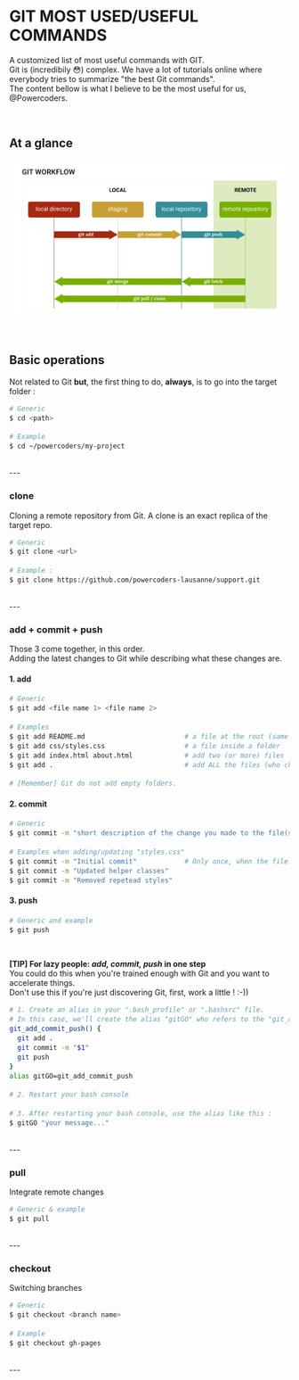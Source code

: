 <link href="https://unpkg.com/@primer/css/dist/primer.css" rel="stylesheet" />

# GIT MOST USED/USEFUL COMMANDS

A customized list of most useful commands with GIT.<br>
Git is (incredibily :flushed:) complex. We have a lot of tutorials online where everybody tries to summarize "the best Git commands".<br>
The content bellow is what I believe to be the most useful for us, @Powercoders.

<br>

## At a glance
![Git Workflow at a glance](assets/git-workflow.png)

<br>

## Basic operations
  Not related to Git <span class="text-purple">**but**</span>, the first thing to do, **always**, is to go into the target folder :
  ```sh
  # Generic
  $ cd <path>

  # Example
  $ cd ~/powercoders/my-project
  ```

  <br>
  ---
  <br>

  ### clone
  Cloning a remote repository from Git. A clone is an exact replica of the target repo.
  
  ```sh
  # Generic
  $ git clone <url>
  
  # Example :
  $ git clone https://github.com/powercoders-lausanne/support.git
  ```

  <br>
  ---
  <br>

  ### add + commit + push
  Those 3 come together, in this order.<br>
  Adding the latest changes to Git while describing what these changes are.


  #### 1. add

  ```sh
  # Generic
  $ git add <file name 1> <file name 2>
  
  # Examples
  $ git add README.md                         # a file at the root (same level as .git folder)
  $ git add css/styles.css                    # a file inside a folder
  $ git add index.html about.html             # add two (or more) files
  $ git add .                                 # add ALL the files (who changed)
  
  # [Remember] Git do not add empty folders.
  ```

  #### 2. commit
  ```sh
  # Generic
  $ git commit -m "short description of the change you made to the file(s)"
  
  # Examples when adding/updating "styles.css"
  $ git commit -m "Initial commit"            # Only once, when the file is created
  $ git commit -m "Updated helper classes"
  $ git commit -m "Removed repetead styles"
  ```
  
  #### 3. push
  ```sh
  # Generic and example
  $ git push
  ```
  <br>

  **[TIP] For lazy people: *add, commit, push* in one step**<br>
  You could do this when you're trained enough with Git and you want to accelerate things.<br>
  Don't use this if you're just discovering Git, first, work a little ! :-))
  ```sh
  # 1. Create an alias in your ".bash_profile" or ".bashsrc" file.
  # In this case, we'll create the alias "gitGO" who refers to the "git_add_commit_push()" function :
  git_add_commit_push() {
    git add .
    git commit -m "$1"
    git push
  }
  alias gitGO=git_add_commit_push

  # 2. Restart your bash console
  
  # 3. After restarting your bash console, use the alias like this :
  $ gitGO "your message..."
  ```

  <br>
  ---
  <br>

  ### pull
  Integrate remote changes
  
  ```sh
  # Generic & example
  $ git pull
  ```

  <br>
  ---
  <br>
  
  ### checkout
  Switching branches
  
  ```sh
  # Generic
  $ git checkout <branch name>

  # Example
  $ git checkout gh-pages
  ```

  <br>
  ---
  <br>